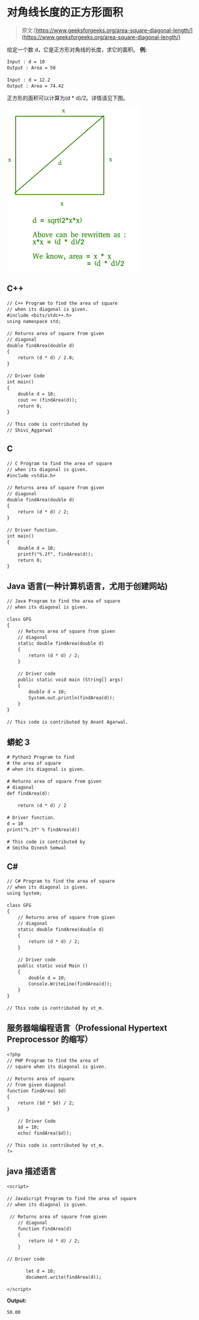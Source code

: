 # 对角线长度的正方形面积

> 原文:[https://www.geeksforgeeks.org/area-square-diagonal-length/](https://www.geeksforgeeks.org/area-square-diagonal-length/)

给定一个数 d，它是正方形对角线的长度，求它的面积。
**例:**

```
Input : d = 10
Output : Area = 50

Input : d = 12.2
Output : Area = 74.42
```

正方形的面积可以计算为(d * d)/2。详情请见下图。

![](img/894cf19a88d73dbd5342fc2fb0d5147f.png)

## C++

```
// C++ Program to find the area of square
// when its diagonal is given.
#include <bits/stdc++.h>
using namespace std;

// Returns area of square from given
// diagonal
double findArea(double d)
{
    return (d * d) / 2.0;
}

// Driver Code
int main()
{
    double d = 10;
    cout << (findArea(d));
    return 0;
}

// This code is contributed by
// Shivi_Aggarwal
```

## C

```
// C Program to find the area of square
// when its diagonal is given.
#include <stdio.h>

// Returns area of square from given
// diagonal
double findArea(double d)
{
    return (d * d) / 2;
}

// Driver function.
int main()
{
    double d = 10;
    printf("%.2f", findArea(d));
    return 0;
}
```

## Java 语言(一种计算机语言，尤用于创建网站)

```
// Java Program to find the area of square
// when its diagonal is given.

class GFG
{
    // Returns area of square from given
    // diagonal
    static double findArea(double d)
    {
        return (d * d) / 2;
    }

    // Driver code
    public static void main (String[] args)
    {
        double d = 10;
        System.out.println(findArea(d));
    }
}

// This code is contributed by Anant Agarwal.
```

## 蟒蛇 3

```
# Python3 Program to find
# the area of square
# when its diagonal is given.

# Returns area of square from given
# diagonal
def findArea(d):

    return (d * d) / 2

# Driver function.
d = 10
print("%.2f" % findArea(d))

# This code is contributed by
# Smitha Dinesh Semwal
```

## C#

```
// C# Program to find the area of square
// when its diagonal is given.
using System;

class GFG
{
    // Returns area of square from given
    // diagonal
    static double findArea(double d)
    {
        return (d * d) / 2;
    }

    // Driver code
    public static void Main ()
    {
        double d = 10;
        Console.WriteLine(findArea(d));
    }
}

// This code is contributed by vt_m.
```

## 服务器端编程语言（Professional Hypertext Preprocessor 的缩写）

```
<?php
// PHP Program to find the area of
// square when its diagonal is given.

// Returns area of square
// from given diagonal
function findArea( $d)
{
    return ($d * $d) / 2;
}

    // Driver Code
    $d = 10;
    echo( findArea($d));

// This code is contributed by vt_m.
?>
```

## java 描述语言

```
<script>

// JavaScript Program to find the area of square
// when its diagonal is given.

 // Returns area of square from given
    // diagonal
    function findArea(d)
    {
        return (d * d) / 2;
    }

// Driver code

       let d = 10;
       document.write(findArea(d));

</script>
```

**Output:** 

```
50.00
```